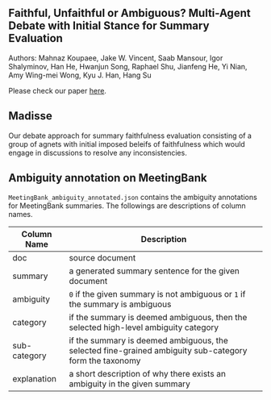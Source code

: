 ## Faithful, Unfaithful or Ambiguous? Multi-Agent Debate with Initial Stance for Summary Evaluation

Authors: Mahnaz Koupaee, Jake W. Vincent, Saab Mansour, Igor Shalyminov, Han He, Hwanjun Song, Raphael Shu, Jianfeng He, Yi Nian, Amy Wing-mei Wong, Kyu J. Han, Hang Su

Please check our paper [here](https://arxiv.org/abs/2502.08514).

## Madisse
Our debate approach for summary faithfulness evaluation consisting of a group of agnets with initial imposed beleifs of faithfulness which would engage in discussions to resolve any inconsistencies.

## Ambiguity annotation on MeetingBank 

 `MeetingBank_ambiguity_annotated.json` contains the ambiguity annotations for MeetingBank summaries. The followings are descriptions of column names.

 | Column Name | Description |
 | -------- | ----- |
 | doc | source document |
 | summary | a generated summary sentence for the given document |
 | ambiguity | `0` if the given summary is not ambiguous or `1` if the summary is ambiguous |
 | category | if the summary is deemed ambiguous, then the selected high-level ambiguity category| 
 | sub-category | if the summary is deemed ambiguous, the selected fine-grained ambiguity sub-category form the taxonomy|
 | explanation | a short description of why there exists an ambiguity in the given summary |
